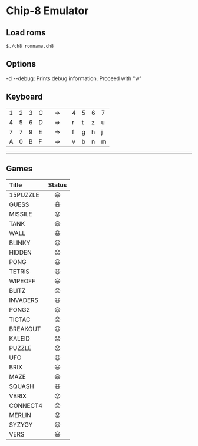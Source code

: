 # Chip-8 Emulator

## Load roms
```
$./ch8 romname.ch8
```

## Options
-d  --debug: Prints debug information. Proceed with "w"

## Keyboard


|   |   |   |   | |    |  |   |   |   |   |
|---|---|---|---|-|----|--|---|---|---|---|
| 1 | 2 | 3 | C | | => |  | 4 | 5 | 6 | 7 |
| 4 | 5 | 6 | D | | => |  | r | t | z | u |
| 7 | 7 | 9 | E | | => |  | f | g | h | j |
| A | 0 | B | F | | => |  | v | b | n | m |

***


## Games

| Title  | Status    |
|:--------|:---------:|
|15PUZZLE|    😃   |
|GUESS   |    😃   | 
|MISSILE |    😟   |
|TANK    |    😃   |
|WALL    |    😃   |
|BLINKY  |    😃   |
|HIDDEN  |    😟   |
|PONG    |    😃   |
|TETRIS  |    😃   |
|WIPEOFF |    😃   |
|BLITZ   |    😟   | 
|INVADERS|    😃   |
|PONG2   |    😃   |
|TICTAC  |    😟   |
|BREAKOUT|    😃   |
|KALEID  |    😟   |
|PUZZLE  |    😟   |
|UFO     |    😃   |
|BRIX    |    😃   |
|MAZE    |    😃   |
|SQUASH  |    😃   |
|VBRIX   |    😟   |
|CONNECT4|    😟   |
|MERLIN  |    😟   |
|SYZYGY  |    😃   |
|VERS    |    😃   |

